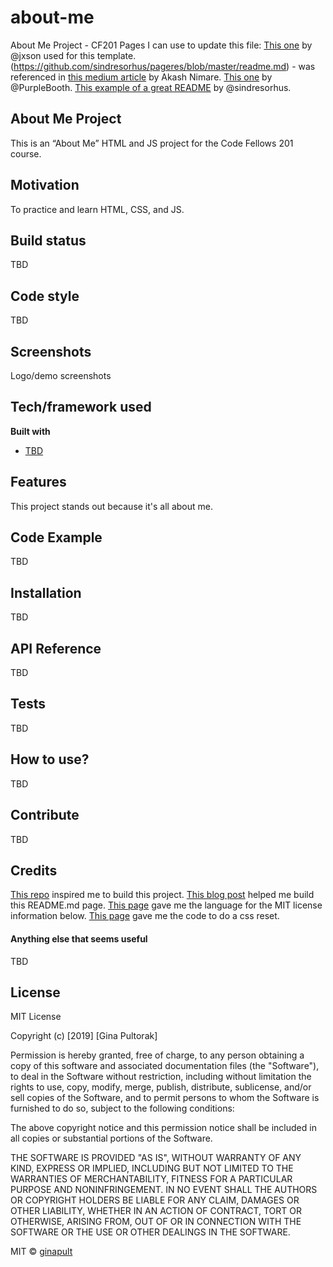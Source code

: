 <!--template copied from https://medium.com/@meakaakka/a-beginners-guide-to-writing-a-kickass-readme-7ac01da88ab3-->

# about-me
About Me Project - CF201
Pages I can use to update this file:
[This one](https://gist.github.com/jxson/1784669) by @jxson used for this template.
(https://github.com/sindresorhus/pageres/blob/master/readme.md) - was referenced in [this medium article](https://medium.com/@meakaakka/a-beginners-guide-to-writing-a-kickass-readme-7ac01da88ab3) by Akash Nimare.
[This one](https://gist.github.com/PurpleBooth/109311bb0361f32d87a2) by @PurpleBooth.
[This example of a great README](https://github.com/sindresorhus/pageres/blob/master/readme.md) by @sindresorhus.

## About Me Project
This is an “About Me” HTML and JS project for the Code Fellows 201 course.

## Motivation
To practice and learn HTML, CSS, and JS.

## Build status
TBD

## Code style
TBD
 
## Screenshots
Logo/demo screenshots

## Tech/framework used
<b>Built with</b>
- [TBD](url)

## Features
This project stands out because it's all about me.

## Code Example
TBD

## Installation
TBD<!--Provide step by step series of examples and explanations about how to get a development env running.-->

## API Reference

TBD<!--Depending on the size of the project, if it is small and simple enough the reference docs can be added to the README. For medium size to larger projects it is important to at least provide a link to where the API reference docs live.-->

## Tests
TBD<!--Describe and show how to run the tests with code examples.-->

## How to use?
TBD<!--If people like your project they’ll want to learn how they can use it. To do so include step by step guide to use your project.-->

## Contribute

TBD<!--Let people know how they can contribute into your project. A [contributing guideline](https://github.com/zulip/zulip-electron/blob/master/CONTRIBUTING.md) will be a big plus.-->

## Credits

[This repo](https://github.com/codefellows/seattle-201d49/tree/master/class-02/demo) inspired me to build this project. 
[This blog post](https://medium.com/@meakaakka/a-beginners-guide-to-writing-a-kickass-readme-7ac01da88ab3) helped me build this README.md page.
[This page](https://choosealicense.com/licenses/mit/) gave me the language for the MIT license information below.
[This page](https://meyerweb.com/eric/tools/css/reset/) gave me the code to do a css reset.

#### Anything else that seems useful
TBD

## License
MIT License

Copyright (c) [2019] [Gina Pultorak]

Permission is hereby granted, free of charge, to any person obtaining a copy
of this software and associated documentation files (the "Software"), to deal
in the Software without restriction, including without limitation the rights
to use, copy, modify, merge, publish, distribute, sublicense, and/or sell
copies of the Software, and to permit persons to whom the Software is
furnished to do so, subject to the following conditions:

The above copyright notice and this permission notice shall be included in all
copies or substantial portions of the Software.

THE SOFTWARE IS PROVIDED "AS IS", WITHOUT WARRANTY OF ANY KIND, EXPRESS OR
IMPLIED, INCLUDING BUT NOT LIMITED TO THE WARRANTIES OF MERCHANTABILITY,
FITNESS FOR A PARTICULAR PURPOSE AND NONINFRINGEMENT. IN NO EVENT SHALL THE
AUTHORS OR COPYRIGHT HOLDERS BE LIABLE FOR ANY CLAIM, DAMAGES OR OTHER
LIABILITY, WHETHER IN AN ACTION OF CONTRACT, TORT OR OTHERWISE, ARISING FROM,
OUT OF OR IN CONNECTION WITH THE SOFTWARE OR THE USE OR OTHER DEALINGS IN THE
SOFTWARE.

MIT © [ginapult](https://github.com/ginapult/about-me)
